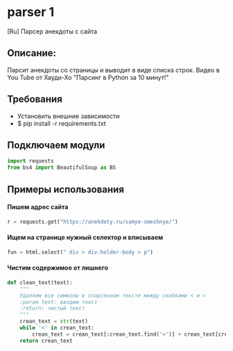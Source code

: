 # parser 1

[Ru] Парсер анекдоты с сайта

## Описание:

Парсит анекдоты со страницы и выводит в виде списка строк. Видео в You Tube от Хауди-Хо "Парсинг в Python за 10 минут!"

## Требования

* Установить внешние зависимости
* $ pip install -r requirements.txt

## Подключаем модули

```python
import requests
from bs4 import BeautifulSoup as BS
```

## Примеры использования

#### Пишем адрес сайта

```python
r = requests.get("https://anekdoty.ru/samye-smeshnye/")
```

#### Ищем на странице нужный селектор и вписываем
```python
fun = html.select(" div > div.holder-body > p")
```

#### Чистим содержимое от лишнего
```python
def clean_text(text):
    """
    Удаляем все символы в спарсенном тексте между скобками < и >
    :param text: вводим текст
    :return: чистый текст
    """
    crean_text = str(text)
    while '<' in crean_text:
        crean_text = crean_text[:crean_text.find('<')] + crean_text[crean_text.find('>') + 1:]
    return crean_text
```